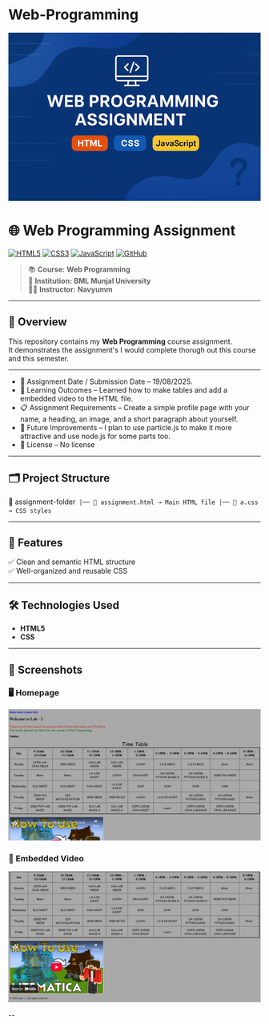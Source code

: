 # Web-Programming

![Web Programming Assignment Banner](banner_small.png)

# 🌐 Web Programming Assignment

[![HTML5](https://img.shields.io/badge/HTML5-orange?logo=html5&logoColor=white)]()
[![CSS3](https://img.shields.io/badge/CSS3-blue?logo=css3&logoColor=white)]()
[![JavaScript](https://img.shields.io/badge/JavaScript-yellow?logo=javascript&logoColor=black)]()
[![GitHub](https://img.shields.io/badge/GitHub-100000?logo=github&logoColor=white)]()

> 📚 **Course:** **Web Programming**  
> 🏫 **Institution:** **BML Munjal University**  
> 👨‍🏫 **Instructor:** **Navyumm**

---

## 📌 Overview

This repository contains my **Web Programming** course assignment.  
It demonstrates the assignment's I would complete thorugh out this course and this semester.

---

- 📅 Assignment Date / Submission Date – 19/08/2025.
- 📝 Learning Outcomes – Learned how to make tables and add a embedded video to the HTML file.
- 📋 Assignment Requirements – Create a simple profile page with your name, a heading, an image, and a short paragraph about yourself.
- 🎯 Future Improvements – I plan to use particle.js to make it more attractive and use node.js for some parts too.
- 📜 License – No license

---

## 🗂 Project Structure
📂 assignment-folder```
|── 📄 assignment.html → Main HTML file
|── 🎨 a.css → CSS styles```

---

## 🚀 Features 
✅ Clean and semantic HTML structure  
✅ Well-organized and reusable CSS  

---


## 🛠 Technologies Used
- **HTML5**
- **CSS**

---
## 📸 Screenshots  

### 🖥️ Homepage  
![Homepage Screenshot](Page_2.1.png)  

### 🎨 Embedded Video  
![Styled Page Screenshot](Page_2.2.png)  

--
